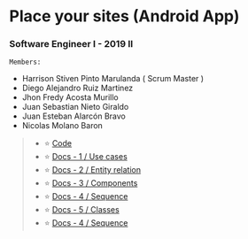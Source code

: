 # Place your sites (Android App)

### **Software Engineer I** - 2019 II

`Members:`

* Harrison Stiven Pinto Marulanda ( Scrum Master ) 
* Diego Alejandro Ruiz Martinez
* Jhon Fredy Acosta Murillo
* Juan Sebastian Nieto Giraldo
* Juan Esteban Alarcón Bravo
* Nicolas Molano Baron

> * :star: [Code]()
> * :star: [Docs - 1 / Use cases]()
> * :star: [Docs - 2 / Entity relation]()
> * :star: [Docs - 3 / Components]()
> * :star: [Docs - 4 / Sequence]()
> * :star: [Docs - 5 / Classes]()
> * :star: [Docs - 4 / Sequence]()

